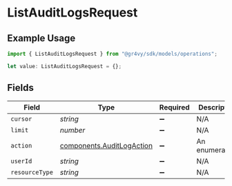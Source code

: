 # ListAuditLogsRequest

## Example Usage

```typescript
import { ListAuditLogsRequest } from "@gr4vy/sdk/models/operations";

let value: ListAuditLogsRequest = {};
```

## Fields

| Field                                                                  | Type                                                                   | Required                                                               | Description                                                            |
| ---------------------------------------------------------------------- | ---------------------------------------------------------------------- | ---------------------------------------------------------------------- | ---------------------------------------------------------------------- |
| `cursor`                                                               | *string*                                                               | :heavy_minus_sign:                                                     | N/A                                                                    |
| `limit`                                                                | *number*                                                               | :heavy_minus_sign:                                                     | N/A                                                                    |
| `action`                                                               | [components.AuditLogAction](../../models/components/auditlogaction.md) | :heavy_minus_sign:                                                     | An enumeration.                                                        |
| `userId`                                                               | *string*                                                               | :heavy_minus_sign:                                                     | N/A                                                                    |
| `resourceType`                                                         | *string*                                                               | :heavy_minus_sign:                                                     | N/A                                                                    |